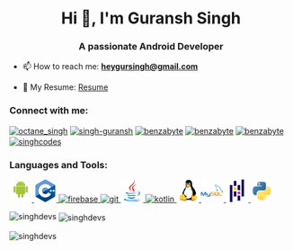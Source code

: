 <h1 align="center">Hi 👋, I'm Guransh Singh</h1>
<h3 align="center">A passionate Android Developer</h3>

- 📫 How to reach me: **heygursingh@gmail.com**

- 📄 My Resume: [Resume](https://drive.google.com/file/d/1Ecoymv19mUyPTHyZF_lPxrlKUoo0_ztL/view)

<h3 align="left">Connect with me:</h3>
<p align="left">
<a href="https://twitter.com/octane_singh" target="blank"><img align="center" src="https://raw.githubusercontent.com/rahuldkjain/github-profile-readme-generator/master/src/images/icons/Social/twitter.svg" alt="octane_singh" height="30" width="40" /></a>
<a href="https://linkedin.com/in/singh-guransh" target="blank"><img align="center" src="https://raw.githubusercontent.com/rahuldkjain/github-profile-readme-generator/master/src/images/icons/Social/linked-in-alt.svg" alt="singh-guransh" height="30" width="40" /></a>
<a href="https://www.codechef.com/users/benzabyte" target="blank"><img align="center" src="https://cdn.jsdelivr.net/npm/simple-icons@3.1.0/icons/codechef.svg" alt="benzabyte" height="30" width="40" /></a>
<a href="https://www.hackerrank.com/benzabyte" target="blank"><img align="center" src="https://raw.githubusercontent.com/rahuldkjain/github-profile-readme-generator/master/src/images/icons/Social/hackerrank.svg" alt="benzabyte" height="30" width="40" /></a>
<a href="https://codeforces.com/profile/benzabyte" target="blank"><img align="center" src="https://raw.githubusercontent.com/rahuldkjain/github-profile-readme-generator/master/src/images/icons/Social/codeforces.svg" alt="benzabyte" height="30" width="40" /></a>
<a href="https://www.leetcode.com/singhcodes" target="blank"><img align="center" src="https://raw.githubusercontent.com/rahuldkjain/github-profile-readme-generator/master/src/images/icons/Social/leet-code.svg" alt="singhcodes" height="30" width="40" /></a>
</p>

<h3 align="left">Languages and Tools:</h3>
<p align="left"> <a href="https://developer.android.com" target="_blank" rel="noreferrer"> <img src="https://raw.githubusercontent.com/devicons/devicon/master/icons/android/android-original-wordmark.svg" alt="android" width="40" height="40"/> </a> <a href="https://www.w3schools.com/cpp/" target="_blank" rel="noreferrer"> <img src="https://raw.githubusercontent.com/devicons/devicon/master/icons/cplusplus/cplusplus-original.svg" alt="cplusplus" width="40" height="40"/> </a> <a href="https://firebase.google.com/" target="_blank" rel="noreferrer"> <img src="https://www.vectorlogo.zone/logos/firebase/firebase-icon.svg" alt="firebase" width="40" height="40"/> </a> <a href="https://git-scm.com/" target="_blank" rel="noreferrer"> <img src="https://www.vectorlogo.zone/logos/git-scm/git-scm-icon.svg" alt="git" width="40" height="40"/> </a> <a href="https://www.java.com" target="_blank" rel="noreferrer"> <img src="https://raw.githubusercontent.com/devicons/devicon/master/icons/java/java-original.svg" alt="java" width="40" height="40"/> </a> <a href="https://kotlinlang.org" target="_blank" rel="noreferrer"> <img src="https://www.vectorlogo.zone/logos/kotlinlang/kotlinlang-icon.svg" alt="kotlin" width="40" height="40"/> </a> <a href="https://www.linux.org/" target="_blank" rel="noreferrer"> <img src="https://raw.githubusercontent.com/devicons/devicon/master/icons/linux/linux-original.svg" alt="linux" width="40" height="40"/> </a> <a href="https://www.mysql.com/" target="_blank" rel="noreferrer"> <img src="https://raw.githubusercontent.com/devicons/devicon/master/icons/mysql/mysql-original-wordmark.svg" alt="mysql" width="40" height="40"/> </a> <a href="https://pandas.pydata.org/" target="_blank" rel="noreferrer"> <img src="https://raw.githubusercontent.com/devicons/devicon/2ae2a900d2f041da66e950e4d48052658d850630/icons/pandas/pandas-original.svg" alt="pandas" width="40" height="40"/> </a> <a href="https://www.python.org" target="_blank" rel="noreferrer"> <img src="https://raw.githubusercontent.com/devicons/devicon/master/icons/python/python-original.svg" alt="python" width="40" height="40"/> </a> </p>

<p><img align="left" src="https://github-readme-stats.vercel.app/api/top-langs?username=singhdevs&show_icons=true&locale=en&layout=compact" alt="singhdevs" /></p>

<p>&nbsp;<img align="center" src="https://github-readme-stats.vercel.app/api?username=singhdevs&show_icons=true&locale=en" alt="singhdevs" /></p>

<p><img align="center" src="https://github-readme-streak-stats.herokuapp.com/?user=singhdevs&" alt="singhdevs" /></p>
